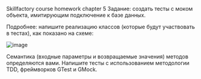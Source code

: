 Skillfactory course homework chapter 5
Задание: создать тесты с моком объекта, имитирующим подключение к базе данных.

Подробнее: напишите реализацию классов (которые будут участвовать в тестах), как показано на схеме:

![image](https://github.com/user-attachments/assets/adcf5776-6a96-47d4-8160-7e0f8cc003c5)

Семантика (входные параметры и возвращаемые значения) методов определяются вами. Напишите тесты с использованием методологии TDD, фреймворков GTest и GMock.

